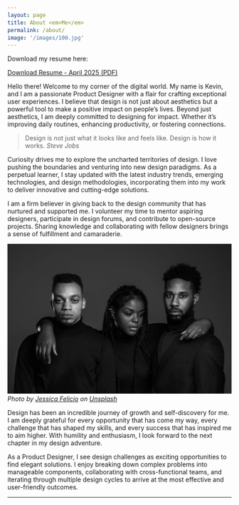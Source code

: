 ```yaml
---
layout: page
title: About <em>Me</em>
permalink: /about/
image: '/images/100.jpg'
---
```

Download my resume here:
<p>
  <a href="/files/Max_Heil_Resume__April25.pdf" target="_blank">
    <i class="fa fa-file-pdf-o"></i> Download Resume - April 2025 (PDF)
  </a>
</p>

Hello there! Welcome to my corner of the digital world. My name is Kevin, and I am a passionate Product Designer with a flair for crafting exceptional user experiences. I believe that design is not just about aesthetics but a powerful tool to make a positive impact on people’s lives. Beyond just aesthetics, I am deeply committed to designing for impact. Whether it’s improving daily routines, enhancing productivity, or fostering connections.

> Design is not just what it looks like and feels like. Design is how it works.
> <cite>Steve Jobs</cite>

Curiosity drives me to explore the uncharted territories of design. I love pushing the boundaries and venturing into new design paradigms. As a perpetual learner, I stay updated with the latest industry trends, emerging technologies, and design methodologies, incorporating them into my work to deliver innovative and cutting-edge solutions.

I am a firm believer in giving back to the design community that has nurtured and supported me. I volunteer my time to mentor aspiring designers, participate in design forums, and contribute to open-source projects. Sharing knowledge and collaborating with fellow designers brings a sense of fulfillment and camaraderie.

![Friends](/images/102.jpg)
*Photo by [Jessica Felicio](https://unsplash.com/@jekafe) on [Unsplash](https://unsplash.com/photos/grayscale-photo-of-woman-standing-between-two-men-CT6G8Mz4grs)*

Design has been an incredible journey of growth and self-discovery for me. I am deeply grateful for every opportunity that has come my way, every challenge that has shaped my skills, and every success that has inspired me to aim higher. With humility and enthusiasm, I look forward to the next chapter in my design adventure.

As a Product Designer, I see design challenges as exciting opportunities to find elegant solutions. I enjoy breaking down complex problems into manageable components, collaborating with cross-functional teams, and iterating through multiple design cycles to arrive at the most effective and user-friendly outcomes.

***
